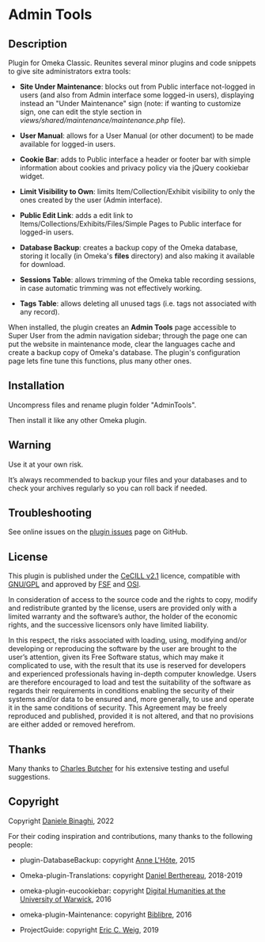 # Admin Tools

## Description

Plugin for Omeka Classic. Reunites several minor plugins and code snippets to give site administrators extra tools:

- **Site Under Maintenance**: blocks out from Public interface not-logged in users (and also from Admin interface some logged-in users), displaying instead an "Under Maintenance" sign (note: if wanting to customize sign, one can edit the style section in *views/shared/maintenance/maintenance.php* file).

- **User Manual**: allows for a User Manual (or other document) to be made available for logged-in users.

- **Cookie Bar**: adds to Public interface a header or footer bar with simple information about cookies and privacy policy via the jQuery cookiebar widget.

- **Limit Visibility to Own**: limits Item/Collection/Exhibit visibility to only the ones created by the user (Admin interface).

- **Public Edit Link**: adds a edit link to Items/Collections/Exhibits/Files/Simple Pages to Public interface for logged-in users.

- **Database Backup**: creates a backup copy of the Omeka database, storing it locally (in Omeka's **files** directory) and also making it available for download.

- **Sessions Table**: allows trimming of the Omeka table recording sessions, in case automatic trimming was not effectively working.

- **Tags Table**: allows deleting all unused tags (i.e. tags not associated with any record).

When installed, the plugin creates an **Admin Tools** page accessible to Super User from the admin navigation sidebar; through the page one can put the website in maintenance mode, clear the languages cache and create a backup copy of Omeka's database. The plugin's configuration page lets fine tune this functions, plus many other ones.


## Installation
Uncompress files and rename plugin folder "AdminTools".

Then install it like any other Omeka plugin.


## Warning
Use it at your own risk.

It’s always recommended to backup your files and your databases and to check your archives regularly so you can roll back if needed.

## Troubleshooting
See online issues on the <a href="https://github.com/DBinaghi/plugin-AdminTools/issues" target="_blank">plugin issues</a> page on GitHub.

## License
This plugin is published under the <a href="https://www.cecill.info/licences/Licence_CeCILL_V2.1-en.html" target="_blank">CeCILL v2.1</a> licence, compatible with <a href="https://www.gnu.org/licenses/gpl-3.0.html" target="_blank">GNU/GPL</a> and approved by <a href="https://www.fsf.org/" target="_blank">FSF</a> and <a href="http://opensource.org/" target="_blank">OSI</a>.

In consideration of access to the source code and the rights to copy, modify and redistribute granted by the license, users are provided only with a limited warranty and the software’s author, the holder of the economic rights, and the successive licensors only have limited liability.

In this respect, the risks associated with loading, using, modifying and/or developing or reproducing the software by the user are brought to the user’s attention, given its Free Software status, which may make it complicated to use, with the result that its use is reserved for developers and experienced professionals having in-depth computer knowledge. Users are therefore encouraged to load and test the suitability of the software as regards their requirements in conditions enabling the security of their systems and/or data to be ensured and, more generally, to use and operate it in the same conditions of security. This Agreement may be freely reproduced and published, provided it is not altered, and that no provisions are either added or removed herefrom.

## Thanks
Many thanks to [Charles Butcher](https://reephamarchive.co.uk/) for his extensive testing and useful suggestions.

## Copyright
Copyright [Daniele Binaghi](https://github.com/DBinaghi), 2022

For their coding inspiration and contributions, many thanks to the following people:

- plugin-DatabaseBackup: copyright [Anne L'Hôte](https://github.com/annelhote), 2015 

- Omeka-plugin-Translations: copyright [Daniel Berthereau](https://github.com/Daniel-KM), 2018-2019

- omeka-plugin-eucookiebar: copyright [Digital Humanities at the University of Warwick](https://github.com/digihum), 2016

- omeka-plugin-Maintenance: copyright [Biblibre](https://github.com/BibLibre), 2016

- ProjectGuide: copyright [Eric C. Weig](https://github.com/libmanuk), 2019
